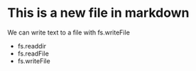 # This is a new file in markdown

We can write text to a file with fs.writeFile

* fs.readdir
* fs.readFile
* fs.writeFile